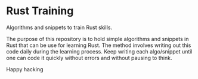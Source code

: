 Rust Training
=============

Algorithms and snippets to train Rust skills.

The purpose of this repository is to hold simple algorithms and snippets in Rust
that can be use for learning Rust.  The method involves writing out this code
daily during the learning process.  Keep writing each algo/snippet until one can
code it quickly without errors and without pausing to think.

Happy hacking
